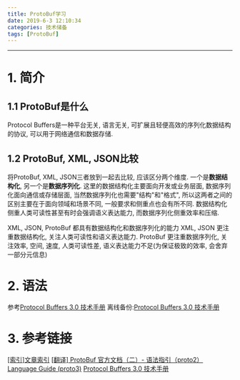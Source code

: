 ```yaml
---
title: ProtoBuf学习
date: 2019-6-3 12:10:34
categories: 技术储备
tags: [ProtoBuf]
---
```


----

<!-- more -->

# 1. 简介

## 1.1 ProtoBuf是什么

Protocol Buffers是一种平台无关, 语言无关, 可扩展且轻便高效的序列化数据结构的协议, 可以用于网络通信和数据存储.

## 1.2 ProtoBuf, XML, JSON比较

将ProtoBuf, XML, JSON三者放到一起去比较, 应该区分两个维度.
一个是**数据结构化**, 另一个是**数据序列化**.
这里的数据结构化主要面向开发或业务层面, 数据序列化面向通信或存储层面, 当然数据序列化也需要"结构"和"格式", 所以这两者之间的区别主要在于面向领域和场景不同, 一般要求和侧重点也会有所不同. 
数据结构化侧重人类可读性甚至有时会强调语义表达能力, 而数据序列化侧重效率和压缩.

XML, JSON, ProtoBuf 都具有数据结构化和数据序列化的能力
XML, JSON 更注重数据结构化, 关注人类可读性和语义表达能力.
ProtoBuf 更注重数据序列化, 关注效率, 空间, 速度, 人类可读性差, 语义表达能力不足(为保证极致的效率, 会舍弃一部分元信息)

# 2. 语法

参考[Protocol Buffers 3.0 技术手册](https://blog.csdn.net/shensky711/article/details/69696392)
离线备份:[Protocol Buffers 3.0 技术手册](https://blogpictures-1257055754.cos.ap-guangzhou.myqcloud.com/Protocol.mhtml)

# 3. 参考链接

[[索引]文章索引](https://www.jianshu.com/p/b33ca81b19b5)
[[翻译] ProtoBuf 官方文档（二）- 语法指引（proto2）](https://www.jianshu.com/p/6f68fb2c7d19)
[Language Guide (proto3)](https://developers.google.com/protocol-buffers/docs/proto3?hl=zh-cn)
[Protocol Buffers 3.0 技术手册](https://blog.csdn.net/shensky711/article/details/69696392)